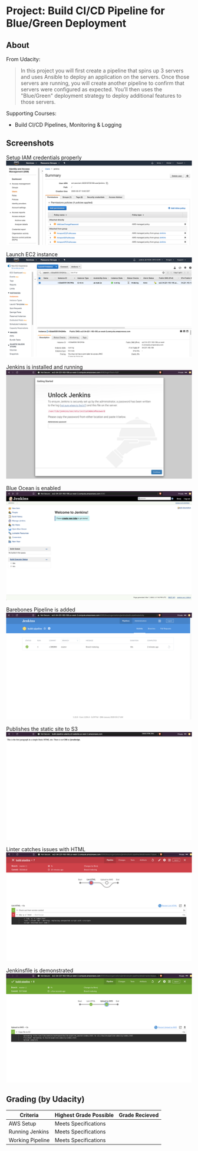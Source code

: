 Project: Build CI/CD Pipeline for Blue/Green Deployment
=======================================================

About
-----
From Udacity:
> In this project you will first create a pipeline that spins up 3 servers and uses Ansible to deploy an application on the servers. Once those servers are running, you will create another pipeline to confirm that servers were configured as expected. You’ll then uses the "Blue/Green" deployment strategy to deploy additional features to those servers.

Supporting Courses:

 * Build CI/CD Pipelines, Monitoring & Logging
 
Screenshots
-----------

Setup IAM credentials properly
![IAM Credentials](screenshots/screenshot-01.png?raw=true)

Launch EC2 instance
![EC2 Instance](screenshots/screenshot-02.png?raw=true)

Jenkins is installed and running
![Jenkins installed](screenshots/screenshot-03.png?raw=true)

Blue Ocean is enabled
![Blue Ocean enabled](screenshots/screenshot-04.png?raw=true)

Barebones Pipeline is added
![Pipeline added](screenshots/screenshot-05.png?raw=true)

Publishes the static site to S3
![Published static site](screenshots/screenshot-06.png?raw=true)

Linter catches issues with HTML
![Linter failure](screenshots/screenshot-07.png?raw=true)

Jenkinsfile is demonstrated
![Pipeline completes successfully](screenshots/screenshot-08.png?raw=true)

Grading (by Udacity)
--------------------

Criteria                              |Highest Grade Possible  |Grade Recieved
--------------------------------------|------------------------|--------------------
AWS Setup                             |Meets Specifications    |
Running Jenkins                       |Meets Specifications    |
Working Pipeline                      |Meets Specifications    |
